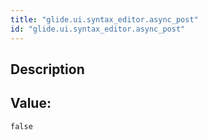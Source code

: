 ```yaml
---
title: "glide.ui.syntax_editor.async_post"
id: "glide.ui.syntax_editor.async_post"
---
```

## Description



## Value: 
```
false
```